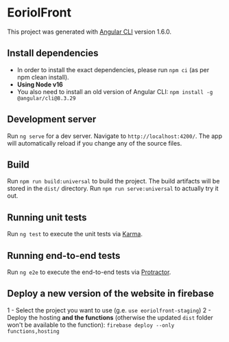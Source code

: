 # EoriolFront

This project was generated with [Angular CLI](https://github.com/angular/angular-cli) version 1.6.0.

## Install dependencies

* In order to install the exact dependencies, please run `npm ci` (as per npm clean install).
* **Using Node v16**
* You also need to install an old version of Angular CLI:
`npm install -g @angular/cli@8.3.29`

## Development server

Run `ng serve` for a dev server. Navigate to `http://localhost:4200/`. The app will automatically reload if you change any of the source files.


## Build

Run `npm run build:universal` to build the project. The build artifacts will be stored in the `dist/` directory.
Run `npm run serve:universal` to actually try it out.

## Running unit tests

Run `ng test` to execute the unit tests via [Karma](https://karma-runner.github.io).

## Running end-to-end tests

Run `ng e2e` to execute the end-to-end tests via [Protractor](http://www.protractortest.org/).

## Deploy a new version of the website in firebase

1 - Select the project you want to use (g.e. `use eoriolfront-staging`)
2 - Deploy the hosting **and the functions** (otherwise the updated `dist` folder won't be available to the function): 
`firebase deploy --only functions,hosting`
